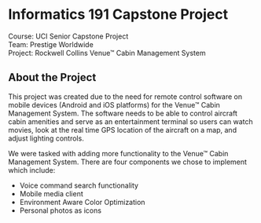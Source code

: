 # Informatics 191 Capstone Project
Course: UCI Senior Capstone Project  
Team: Prestige Worldwide  
Project: Rockwell Collins Venue™ Cabin Management System

## About the Project

This project was created due to the need for remote control software on mobile devices (Android and iOS platforms) for the
Venue™ Cabin Management System. The software needs to be able to control aircraft cabin amenities and serve as an
entertainment terminal so users can watch movies, look at the real time GPS location of the aircraft on a map, and adjust
lighting controls.

We were tasked with adding more functionality to the Venue™ Cabin Management System.
There are four components we chose to implement which include:
* Voice command search functionality
* Mobile media client
* Environment Aware Color Optimization
* Personal photos as icons

